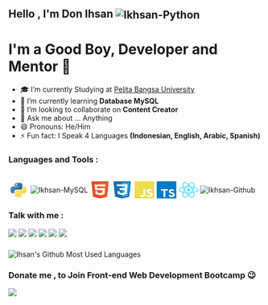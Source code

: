 
## Hello , I'm Don Ihsan <img align="center" alt="Ikhsan-Python" height="40" width="45" src="https://em-content.zobj.net/source/microsoft-teams/337/student_1f9d1-200d-1f393.png">


# I'm a Good Boy, Developer and Mentor 👋

- 🎓 I’m currently Studying at [Pelita Bangsa University](https://www.pelitabangsa.ac.id/)
- 🌱 I’m currently learning **Database MySQL**
- 👯 I’m looking to collaborate on **Content Creator**
- 💬 Ask me about ... Anything
- 😄 Pronouns: He/Him
- ⚡ Fun fact: I Speak 4 Languages **(Indonesian, English, Arabic, Spanish)**


### Languages and Tools :
<div style="display: inline_block"><br>
 <img align="Center" alt="Ikhsan-Python" height="35" width="40" src="https://raw.githubusercontent.com/devicons/devicon/master/icons/python/python-original.svg">
 <img align="center" alt="Ikhsan-MySQL" height="35" width="40" src="https://cdn.jsdelivr.net/gh/devicons/devicon/icons/mysql/mysql-original-wordmark.svg">
 <img align="center" alt="Ikhsan-HTML" height="35" width="40" src="https://raw.githubusercontent.com/devicons/devicon/master/icons/html5/html5-original.svg">
 <img align="center" alt="Ikhsan-CSS" height="35" width="40" src="https://raw.githubusercontent.com/devicons/devicon/master/icons/css3/css3-original.svg">
 <img align="center" alt="Ikhsan-Js" height="35" width="40" src="https://raw.githubusercontent.com/devicons/devicon/master/icons/javascript/javascript-plain.svg">
 <img align="center" alt="Ikhsan-Ts" height="35" width="40" src="https://raw.githubusercontent.com/devicons/devicon/master/icons/typescript/typescript-plain.svg">
 <img align="center" alt="Ikhsan-React" height="35" width="40" src="https://raw.githubusercontent.com/devicons/devicon/master/icons/react/react-original.svg">
 <img align="center" alt="Ikhsan-Github" height="35" width="40" src="https://cdn.jsdelivr.net/gh/devicons/devicon/icons/github/github-original-wordmark.svg">
</div>


### Talk with me :

<div> 
  <a href="https://www.youtube.com/@Donihsan_" target="_blank"><img src="https://img.shields.io/badge/YouTube-FF0000?style=for-the-badge&logo=youtube&logoColor=white" target="_blank"></a>
  <a href="https://www.instagram.com/fakhrudinikhsan98/" target="_blank"><img src="https://img.shields.io/badge/-Instagram-%23E4405F?style=for-the-badge&logo=instagram&logoColor=white" target="_blank"></a>
  <a href="https://discord.gg/2xP549CZ" target="_blank"><img src="https://img.shields.io/badge/Discord-7289DA?style=for-the-badge&logo=discord&logoColor=white" target="_blank"></a> 
  <a href = "mailto:ihsaanef@gmail.com"><img src="https://img.shields.io/badge/Gmail-D14836?style=for-the-badge&logo=gmail&logoColor=white" target="_blank"></a>
  <a href="https://www.tiktok.com/@tiktokofficialindonesia" target="_blank"><img src="https://img.shields.io/badge/TikTok-000000?style=for-the-badge&logo=tiktok&logoColor=white" target="_blank"></a> 
  <a href="https://spoti.fi/41jAgSQ" target="_blank"><img src="https://img.shields.io/badge/Spotify-1ED760?&style=for-the-badge&logo=spotify&logoColor=white" target="_blank"></a> 
  
</div>


###



![Ihsan's Github Most Used Languages](https://github-readme-stats.vercel.app/api/top-langs/?username=DONIHSAN&layout=donut&theme=radical)

### Donate me , to Join Front-end Web Development Bootcamp 😉

<div> 
  <a href="https://saweria.co/DonIhsan" target="_blank"><img src="https://img.shields.io/badge/Buy_Me_A_Coffee-FFDD00?style=for-the-badge&logo=buy-me-a-coffee&logoColor=black" target="_blank"></a>
  </div>

